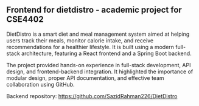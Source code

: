 ## Frontend for dietdistro - academic project for CSE4402

DietDistro is a smart diet and meal management system aimed at helping users track their meals, monitor calorie intake, and receive recommendations for a healthier lifestyle.
It is built using a modern full-stack architecture, featuring a React frontend and a Spring Boot backend.

The project provided hands-on experience in full-stack development, API design, and frontend-backend integration. It highlighted the importance of modular design, proper API documentation, and effective team collaboration using GitHub.

Backend repository: https://github.com/SazidRahman226/DietDistro
